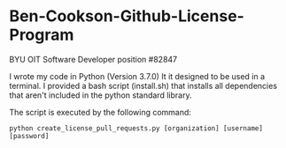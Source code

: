 # Ben-Cookson-Github-License-Program
BYU OIT Software Developer position #82847

I wrote my code in Python (Version 3.7.0)
It it designed to be used in a terminal. I provided a bash script (install.sh) that installs all dependencies that aren't included in the python standard library.

The script is executed by the following command:
```
python create_license_pull_requests.py [organization] [username] [password]
```
